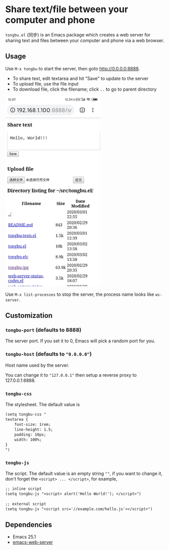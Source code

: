 # Share text/file between your computer and phone

`tongbu.el` (同步) is an Emacs package which creates a web server for sharing
text and files between your computer and phone via a web browser.

## Usage

Use `M-x tongbu` to start the server, then goto http://0.0.0.0:8888.

- To share text, edit textarea and hit "Save" to update to the server
- To upload file, use the file input
- To download file, click the filename; click `..` to go to parent directory

<img src="tongbu.jpg" alt="tongbu.el screenshot" width="300">

Use `M-x list-processes` to stop the server, the process name looks like `ws-server`.

## Customization

### `tongbu-port` (defaults to 8888)

The server port. If you set it to 0, Emacs will pick a random port for you.

### `tongbu-host` (defaults to `"0.0.0.0"`)

Host name used by the server.

You can change it to `"127.0.0.1"` then setup a reverse proxy to 127.0.0.1:8888.

### `tongbu-css`

The stylesheet. The default value is

``` emacs-lisp
(setq tongbu-css "
textarea {
    font-size: 1rem;
    line-height: 1.5;
    padding: 10px;
    width: 100%;
}
")
```

### `tongbu-js`

The script. The default value is an empty string `""`, if you want to change it,
don't forget the `<script> ... </script>`, for example,

``` emacs-lisp
;; inline script
(setq tongbu-js "<script> alert('Hello World!'); </script>")

;; external script
(setq tongbu-js "<script src='//example.com/hello.js'></script>")
```

## Dependencies

- Emacs 25.1
- [emacs-web-server](https://github.com/eschulte/emacs-web-server)
